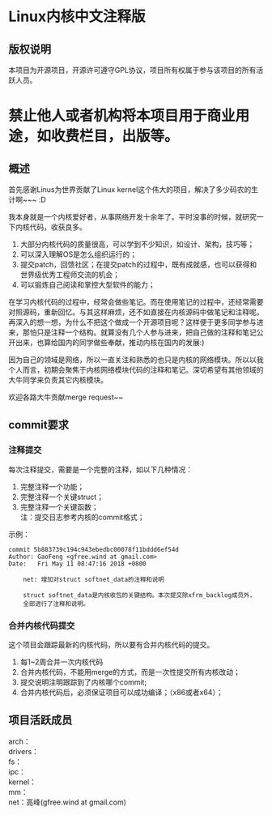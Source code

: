 # Linux内核中文注释版  

## 版权说明  
本项目为开源项目，开源许可遵守GPL协议，项目所有权属于参与该项目的所有活跃人员。  
# **禁止他人或者机构将本项目用于商业用途，如收费栏目，出版等。**

## 概述
首先感谢Linus为世界贡献了Linux kernel这个伟大的项目，解决了多少码农的生计啊~~~ :D

我本身就是一个内核爱好者，从事网络开发十余年了。平时没事的时候，就研究一下内核代码，收获良多。  
1. 大部分内核代码的质量很高，可以学到不少知识，如设计、架构，技巧等；  
2. 可以深入理解OS是怎么组织运行的；  
3. 提交patch，回馈社区；在提交patch的过程中，既有成就感，也可以获得和世界级优秀工程师交流的机会；   
4. 可以锻炼自己阅读和掌控大型软件的能力；  

在学习内核代码的过程中，经常会做些笔记。而在使用笔记的过程中，还经常需要对照源码，重新回忆。与其这样麻烦，还不如直接在内核源码中做笔记和注释呢。再深入的想一想，为什么不把这个做成一个开源项目呢？这样便于更多同学参与进来，那怕只是注释一个结构。就算没有几个人参与进来，把自己做的注释和笔记公开出来，也算给国内的同学做些奉献，推动内核在国内的发展:)

因为自己的领域是网络，所以一直关注和熟悉的也只是内核的网络模块。所以以我个人而言，初期会聚焦于内核网络模块代码的注释和笔记。深切希望有其他领域的大牛同学来负责其它内核模块。

欢迎各路大牛贡献merge request~~

## commit要求  

### 注释提交  
每次注释提交，需要是一个完整的注释，如以下几种情况：  
1. 完整注释一个功能；  
2. 完整注释一个关键struct；   
3. 完整注释一个关键函数；  
注：提交日志参考内核的commit格式；  

示例： 
```
commit 5b883739c194c943ebedbc00078f11bddd6ef54d
Author: GaoFeng <gfree.wind at gmail.com>
Date:   Fri May 11 08:47:16 2018 +0800

    net: 增加对struct softnet_data的注释和说明  

    struct softnet_data是内核收包的关键结构。本次提交除xfrm_backlog成员外，  
    全部进行了注释和说明。  
```

### 合并内核代码提交  
这个项目会跟踪最新的内核代码，所以要有合并内核代码的提交。  
1. 每1~2周合并一次内核代码  
2. 合并内核代码，不能用merge的方式，而是一次性提交所有内核改动；  
3. 提交说明注明跟踪到了内核哪个commit;   
4. 合并内核代码后，必须保证项目可以成功编译；（x86或者x64）；  


## 项目活跃成员  

arch：  
drivers：   
fs：   
ipc：  
kernel：   
mm：   
net：高峰(gfree.wind at gmail.com)

